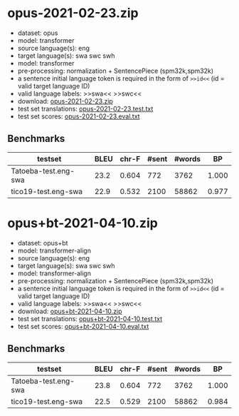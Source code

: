 # opus-2021-02-23.zip

* dataset: opus
* model: transformer
* source language(s): eng
* target language(s): swa swc swh
* model: transformer
* pre-processing: normalization + SentencePiece (spm32k,spm32k)
* a sentence initial language token is required in the form of `>>id<<` (id = valid target language ID)
* valid language labels: >>swa<< >>swc<<
* download: [opus-2021-02-23.zip](https://object.pouta.csc.fi/Tatoeba-MT-models/eng-swa/opus-2021-02-23.zip)
* test set translations: [opus-2021-02-23.test.txt](https://object.pouta.csc.fi/Tatoeba-MT-models/eng-swa/opus-2021-02-23.test.txt)
* test set scores: [opus-2021-02-23.eval.txt](https://object.pouta.csc.fi/Tatoeba-MT-models/eng-swa/opus-2021-02-23.eval.txt)

## Benchmarks

| testset | BLEU  | chr-F | #sent | #words | BP |
|---------|-------|-------|-------|--------|----|
| Tatoeba-test.eng-swa 	| 23.2 	| 0.604 	| 772 	| 3762 	| 1.000 |
| tico19-test.eng-swa 	| 22.9 	| 0.532 	| 2100 	| 58862 	| 0.977 |


# opus+bt-2021-04-10.zip

* dataset: opus+bt
* model: transformer-align
* source language(s): eng
* target language(s): swa swc swh
* model: transformer-align
* pre-processing: normalization + SentencePiece (spm32k,spm32k)
* a sentence initial language token is required in the form of `>>id<<` (id = valid target language ID)
* valid language labels: >>swa<< >>swc<<
* download: [opus+bt-2021-04-10.zip](https://object.pouta.csc.fi/Tatoeba-MT-models/eng-swa/opus+bt-2021-04-10.zip)
* test set translations: [opus+bt-2021-04-10.test.txt](https://object.pouta.csc.fi/Tatoeba-MT-models/eng-swa/opus+bt-2021-04-10.test.txt)
* test set scores: [opus+bt-2021-04-10.eval.txt](https://object.pouta.csc.fi/Tatoeba-MT-models/eng-swa/opus+bt-2021-04-10.eval.txt)

## Benchmarks

| testset | BLEU  | chr-F | #sent | #words | BP |
|---------|-------|-------|-------|--------|----|
| Tatoeba-test.eng-swa 	| 23.8 	| 0.604 	| 772 	| 3762 	| 1.000 |
| tico19-test.eng-swa 	| 22.5 	| 0.529 	| 2100 	| 58862 	| 0.984 |

